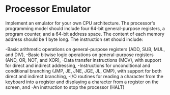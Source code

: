 <h1>Processor Emulator</h1>
Implement an emulator for your own CPU architecture. The processor's programming model should include four 64-bit general-purpose registers, a program counter, and a 64-bit address space. 
The content of each memory address should be 1 byte long. The instruction set should include:

-Basic arithmetic operations on general-purpose registers (ADD, SUB, MUL, and DIV),
-Basic bitwise logic operations on general-purpose registers (AND, OR, NOT, and XOR),
-Data transfer instructions (MOV), with support for direct and indirect addressing,
-Instructions for unconditional and conditional branching (JMP, JE, JNE, JGE, JL, CMP), with support for both direct and indirect branching,
-I/O routines for reading a character from the keyboard into a register and displaying a character from a register on the screen, and
-An instruction to stop the processor (HALT)
